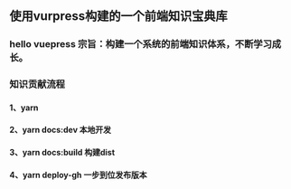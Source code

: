 ## 使用vurpress构建的一个前端知识宝典库

### hello vuepress  宗旨：构建一个系统的前端知识体系，不断学习成长。

### 知识贡献流程

#### 1、yarn 
#### 2、yarn docs:dev 本地开发

#### 3、yarn docs:build 构建dist
#### 4、yarn deploy-gh 一步到位发布版本
